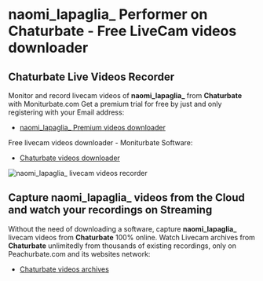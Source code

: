 # naomi_lapaglia_ Performer on Chaturbate - Free LiveCam videos downloader

## Chaturbate Live Videos Recorder

Monitor and record livecam videos of **naomi_lapaglia_** from **Chaturbate** with Moniturbate.com
Get a premium trial for free by just and only registering with your Email address:
* [naomi_lapaglia_ Premium videos downloader](https://moniturbate.com/request-demo-licence-key.html)

Free livecam videos downloader - Moniturbate Software:
* [Chaturbate videos downloader](https://moniturbate.com/moniturbate-download-software.html)

![naomi_lapaglia_ livecam videos recorder](https://peachurnet.com/templates/moniturbate-software.png)


## Capture naomi_lapaglia_ videos from the Cloud and watch your recordings on Streaming

Without the need of downloading a software, capture **naomi_lapaglia_** livecam videos from **Chaturbate** 100% online.
Watch Livecam archives from **Chaturbate** unlimitedly from thousands of existing recordings, only on Peachurbate.com and its websites network:
* [Chaturbate videos archives](https://peachurnet.com/)